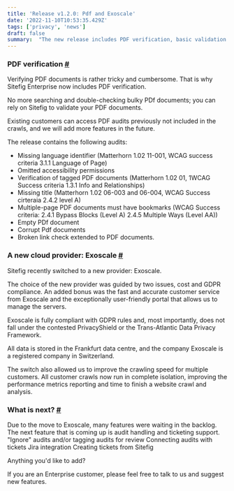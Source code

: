 ```yaml
---
title: 'Release v1.2.0: Pdf and Exoscale'
date: '2022-11-10T10:53:35.429Z'
tags: ['privacy', 'news']
draft: false
summary:  "The new release includes PDF verification, basic validation and accessibility checks. We also moved to a new cloud provider."
---
```

### PDF verification [#](#pdf-verification)

Verifying PDF documents is rather tricky and cumbersome. That is why Sitefig Enterprise now includes PDF verification.

No more searching and double-checking bulky PDf documents; you can rely on Sitefig to validate your PDF documents.

Existing customers can access PDF audits previously not included in the crawls, and we will add more features in the future.

The release contains the following audits:

*   Missing language identifier (Matterhorn 1.02 11-001, WCAG success criteria 3.1.1 Language of Page)
*   Omitted accessibility permissions
*   Verification of tagged PDF documents (Matterhorn 1.02 01, 1WCAG Success criteria 1.3.1 Info and Relationships)
*   Missing title (Matterhorn 1.02 06-003 and 06-004, WCAG Success cirteraia 2.4.2 level A)
*   Multiple-page PDF documents must have bookmarks (WCAG Success criteria: 2.4.1 Bypass Blocks (Level A) 2.4.5 Multiple Ways (Level AA))
*   Empty PDf document
*   Corrupt Pdf documents
*   Broken link check extended to PDF documents.

### A new cloud provider: Exoscale [#](#a-new-cloud-provider%3A-exoscale)

Sitefig recently switched to a new provider: Exoscale.

The choice of the new provider was guided by two issues, cost and GDPR compliance. An added bonus was the fast and accurate customer service from Exoscale and the exceptionally user-friendly portal that allows us to manage the servers.

Exoscale is fully compliant with GDPR rules and, most importantly, does not fall under the contested PrivacyShield or the Trans-Atlantic Data Privacy Framework.

All data is stored in the Frankfurt data centre, and the company Exoscale is a registered company in Switzerland.

The switch also allowed us to improve the crawling speed for multiple customers. All customer crawls now run in complete isolation, improving the performance metrics reporting and time to finish a website crawl and analysis.

### What is next? [#](#what-is-next%3F)

Due to the move to Exoscale, many features were waiting in the backlog. The next feature that is coming up is audit handling and ticketing support. "Ignore" audits and/or tagging audits for review Connecting audits with tickets Jira integration Creating tickets from Sitefig

Anything you'd like to add?

If you are an Enterprise customer, please feel free to talk to us and suggest new features.
